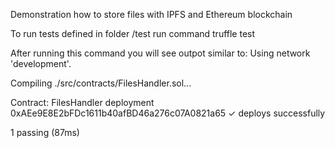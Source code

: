 Demonstration how to store files with IPFS and Ethereum blockchain



To run tests defined in folder /test run command
truffle test

After running this command you will see outpot similar to:
Using network 'development'.

Compiling ./src/contracts/FilesHandler.sol...


  Contract: FilesHandler
    deployment
0xAEe9E8E2bFDc1611b40afBD46a276c07A0821a65
      ✓ deploys successfully


  1 passing (87ms)
